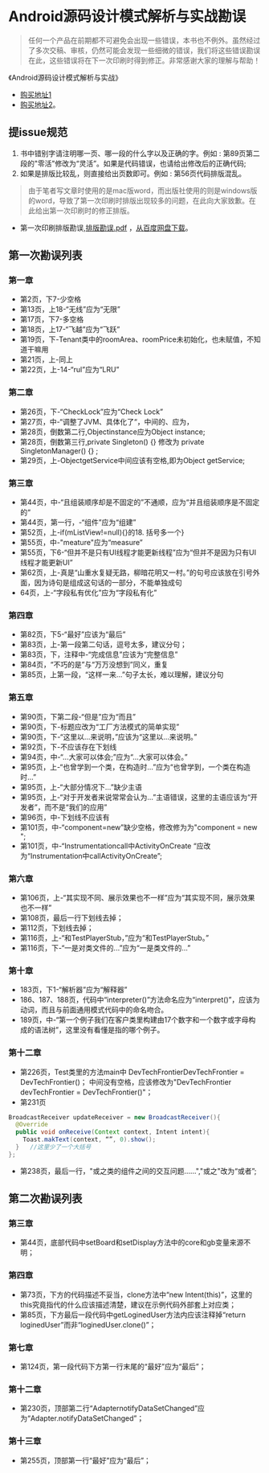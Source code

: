 # Android源码设计模式解析与实战勘误

>任何一个产品在前期都不可避免会出现一些错误，本书也不例外。虽然经过了多次交稿、审核，仍然可能会发现一些细微的错误，我们将这些错误勘误在此，这些错误将在下一次印刷时得到修正。非常感谢大家的理解与帮助！

《Android源码设计模式解析与实战》

* [购买地址1](http://item.jd.com/10001520150.html) 
* [购买地址2](http://www.epubit.com.cn/book/details/4179)。

## 提issue规范

1. 书中错别字请注明哪一页、哪一段的什么字以及正确的字。例如 : 第89页第二段的"零活"修改为“灵活”。如果是代码错误，也请给出修改后的正确代码;
2. 如果是排版比较乱，则直接给出页数即可。例如 : 第56页代码排版混乱。

> 由于笔者写文章时使用的是mac版word，而出版社使用的则是windows版的word，导致了第一次印刷时排版出现较多的问题，在此向大家致歉。在此给出第一次印刷时的修正排版。
> 
* 第一次印刷排版勘误,[排版勘误.pdf](排版勘误.pdf) ，[从百度网盘下载](http://pan.baidu.com/s/1c00npXQ)。

## 第一次勘误列表

### 第一章
* 第2页，下7-少空格
* 第13页，上18-“无线”应为“无限”
* 第17页，下7-多空格
* 第18页，上17-“飞越”应为“飞跃”
* 第19页，下-Tenant类中的roomArea、roomPrice未初始化，也未赋值，不知道干嘛用
* 第21页，上-同上
* 第22页，上-14-“rul”应为“LRU”

### 第二章
* 第26页，下-“CheckLock”应为“Check Lock”
* 第27页，中-“调整了JVM、具体化了“，中间的、应为，
* 第28页，倒数第二行,Objectinstance应为Object instance;
* 第28页，倒数第三行,private Singleton() {} 修改为 private SingletonManager() {} ;
* 第29页，上-ObjectgetService中间应该有空格,即为Object getService;

### 第三章
* 第44页，中-“且组装顺序却是不固定的”不通顺，应为“并且组装顺序是不固定的“
* 第44页，第一行，-“组件”应为“组建”
* 第52页，上-if(mListView!=null){}的18. 括号多一个}
* 第55页，中-"meature"应为“measure”
* 第55页，下6-“但并不是只有UI线程才能更新线程”应为“但并不是因为只有UI线程才能更新UI”
* 第62页，上-真是“山重水复疑无路，柳暗花明又一村。”的句号应该放在引号外面，因为诗句是组成这句话的一部分，不能单独成句
* 64页，上-“字段私有优化”应为“字段私有化”

### 第四章
* 第82页，下5-“最好”应该为“最后”
* 第83页，上-第一段第二句话，逗号太多，建议分句；
* 第83页，下，注释中-“完成信息”应该为“完整信息”
* 第84页，“不巧的是”与“万万没想到”同义，重复
* 第85页，上第一段，“这样一来...”句子太长，难以理解，建议分句

### 第五章
* 第90页，下第二段-“但是”应为“而且”
* 第90页，下-标题应改为“工厂方法模式的简单实现”
* 第90页，下-“这里以...来说明，”应该为“这里以...来说明。”
* 第92页，下-不应该存在下划线
* 第94页，中-“...大家可以体会;”应为“...大家可以体会。”
* 第95页，上-“也曾学到一个类，在构造时...”应为“也曾学到，一个类在构造时...”
* 第95页，上-“大部分情况下...”缺少主语
* 第95页，上-“对于开发者来说常常会认为...”主语错误，这里的主语应该为“开发者”，而不是“我们的应用”
* 第96页，中-下划线不应该有
* 第101页，中-“component=new”缺少空格，修改修为为"component = new ";
* 第101页，中-“Instrumentationcall中ActivityOnCreate “应改为“Instrumentation中callActivityOnCreate”;

### 第六章
* 第106页，上-“其实现不同、展示效果也不一样”应为“其实现不同，展示效果也不一样”
* 第108页，最后一行下划线去掉；
* 第112页，下划线去掉；
* 第116页，上-“和TestPlayerStub，”应为“和TestPlayerStub。”
* 第116页，下-“一是对类文件的...”应为“一是类文件的...”

### 第十章
* 183页，下1-“解析器”应为“解释器”
* 186、187、188页，代码中“interpreter()”方法命名应为“interpret()”，应该为动词，而且与前面通用模式代码中的命名吻合。
* 189页，中-“第一个例子我们在客户类里构建由17个数字和一个数字或字母构成的语法树”，这里没有看懂是指的哪个例子。

### 第十二章
* 第226页，Test类里的方法main中 DevTechFrontierDevTechFrontier = DevTechFrontier()； 中间没有空格，应该修改为"DevTechFrontier devTechFrontier = DevTechFrontier()"；
* 第231页 
```java
BroadcastReceiver updateReceiver = new BroadcastReceiver(){
  @Override
  public void onReceive(Context context, Intent intent){
    Toast.makText(context, “”, 0).show();
  }   //这里少了一个大括号
};
```
* 第238页，最后一行，"或之类的组件之间的交互问题……","或之"改为“或者”;

## 第二次勘误列表
### 第三章
* 第44页，底部代码中setBoard和setDisplay方法中的core和gb变量来源不明；

### 第四章
* 第73页，下方的代码描述不妥当，clone方法中“new Intent(this)”，这里的this究竟指代的什么应该描述清楚，建议在示例代码外部套上对应类；
* 第85页，下方最后一段代码中getLoginedUser方法内应该注释掉“return loginedUser”而非“loginedUser.clone()”；

### 第七章
* 第124页，第一段代码下方第一行末尾的“最好”应为“最后”；

### 第十二章
* 第230页，顶部第二行“AdapternotifyDataSetChanged”应为“Adapter.notifyDataSetChanged”；

### 第十三章
* 第255页，顶部第一行“最好”应为“最后”；
